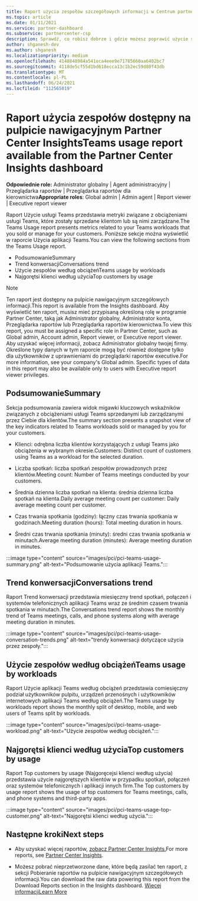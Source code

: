 ```yaml
---
title: Raport użycia zespołów szczegółowych informacji w Centrum partnerskim
ms.topic: article
ms.date: 01/11/2021
ms.service: partner-dashboard
ms.subservice: partnercenter-csp
description: Sprawdź, co robisz dobrze i gdzie możesz poprawić użycie subskrypcji usługi Teams, które sprzedajesz klientom lub zarządzasz nimi.
author: shganesh-dev
ms.author: shganesh
ms.localizationpriority: medium
ms.openlocfilehash: 4148848984a541eca4eee9e71785660aa6402bc7
ms.sourcegitcommit: 4118de5cf55d1bd618ecca13c1b2ec59d80f43db
ms.translationtype: MT
ms.contentlocale: pl-PL
ms.lasthandoff: 06/24/2021
ms.locfileid: "112565019"
---
```

# <a name="teams-usage-report-available-from-the-partner-center-insights-dashboard"></a><span data-ttu-id="7df84-103">Raport użycia zespołów dostępny na pulpicie nawigacyjnym Partner Center Insights</span><span class="sxs-lookup"><span data-stu-id="7df84-103">Teams usage report available from the Partner Center Insights dashboard</span></span>

<span data-ttu-id="7df84-104">**Odpowiednie role:** Administrator globalny | Agent administracyjny | Przeglądarka raportów | Przeglądarka raportów dla kierownictwa</span><span class="sxs-lookup"><span data-stu-id="7df84-104">**Appropriate roles**: Global admin | Admin agent | Report viewer | Executive report viewer</span></span>

<span data-ttu-id="7df84-105">Raport Użycie usługi Teams przedstawia metryki związane z obciążeniami usługi Teams, które zostały sprzedane klientom lub są nimi zarządzane.</span><span class="sxs-lookup"><span data-stu-id="7df84-105">The Teams Usage report presents metrics related to your Teams workloads that you sold or manage for your customers.</span></span> <span data-ttu-id="7df84-106">Poniższe sekcje można wyświetlić w raporcie Użycia aplikacji Teams.</span><span class="sxs-lookup"><span data-stu-id="7df84-106">You can view the following sections from the Teams Usage report.</span></span>

- <span data-ttu-id="7df84-107">Podsumowanie</span><span class="sxs-lookup"><span data-stu-id="7df84-107">Summary</span></span>
- <span data-ttu-id="7df84-108">Trend konwersacji</span><span class="sxs-lookup"><span data-stu-id="7df84-108">Conversations trend</span></span>
- <span data-ttu-id="7df84-109">Użycie zespołów według obciążeń</span><span class="sxs-lookup"><span data-stu-id="7df84-109">Teams usage by workloads</span></span>
- <span data-ttu-id="7df84-110">Najgorętsi klienci według użycia</span><span class="sxs-lookup"><span data-stu-id="7df84-110">Top customers by usage</span></span>

 > [!NOTE]
 > <span data-ttu-id="7df84-111">Ten raport jest dostępny na pulpicie nawigacyjnym szczegółowych informacji.</span><span class="sxs-lookup"><span data-stu-id="7df84-111">This report is available from the Insights dashboard.</span></span> <span data-ttu-id="7df84-112">Aby wyświetlić ten raport, musisz mieć przypisaną określoną rolę w programie Partner Center, taką jak Administrator globalny, Administrator konta, Przeglądarka raportów lub Przeglądarka raportów kierownictwa.</span><span class="sxs-lookup"><span data-stu-id="7df84-112">To view this report, you must be assigned a specific role in Partner Center, such as Global admin, Account admin, Report viewer, or Executive report viewer.</span></span> <span data-ttu-id="7df84-113">Aby uzyskać więcej informacji, zobacz Administrator globalny twojej firmy. Określone typy danych w tym raporcie mogą być również dostępne tylko dla użytkowników z uprawnieniami do przeglądarki raportów executive.</span><span class="sxs-lookup"><span data-stu-id="7df84-113">For more information, see your company's Global admin. Specific types of data in this report may also be available only to users with Executive report viewer privileges.</span></span>

## <a name="summary"></a><span data-ttu-id="7df84-114">Podsumowanie</span><span class="sxs-lookup"><span data-stu-id="7df84-114">Summary</span></span>

<span data-ttu-id="7df84-115">Sekcja podsumowania zawiera widok migawki kluczowych wskaźników związanych z obciążeniami usługi Teams sprzedanymi lub zarządzanymi przez Ciebie dla klientów.</span><span class="sxs-lookup"><span data-stu-id="7df84-115">The summary section presents a snapshot view of the key indicators related to Teams workloads sold or managed by you for your customers.</span></span>  

- <span data-ttu-id="7df84-116">Klienci: odrębna liczba klientów korzystających z usługi Teams jako obciążenia w wybranym okresie.</span><span class="sxs-lookup"><span data-stu-id="7df84-116">Customers: Distinct count of customers using Teams as a workload for the selected duration.</span></span>

- <span data-ttu-id="7df84-117">Liczba spotkań: liczba spotkań zespołów prowadzonych przez klientów.</span><span class="sxs-lookup"><span data-stu-id="7df84-117">Meeting count: Number of Teams meetings conducted by your customers.</span></span>

- <span data-ttu-id="7df84-118">Średnia dzienna liczba spotkań na klienta: średnia dzienna liczba spotkań na klienta.</span><span class="sxs-lookup"><span data-stu-id="7df84-118">Daily average meeting count per customer: Daily average meeting count per customer.</span></span> 

- <span data-ttu-id="7df84-119">Czas trwania spotkania (godziny): łączny czas trwania spotkania w godzinach.</span><span class="sxs-lookup"><span data-stu-id="7df84-119">Meeting duration (hours): Total meeting duration in hours.</span></span> 

- <span data-ttu-id="7df84-120">Średni czas trwania spotkania (minuty): średni czas trwania spotkania w minutach.</span><span class="sxs-lookup"><span data-stu-id="7df84-120">Average meeting duration (minutes): Average meeting duration in minutes.</span></span> 

:::image type="content" source="images/pci/pci-teams-usage-summary.png" alt-text="Podsumowanie użycia aplikacji Teams.":::

## <a name="conversations-trend"></a><span data-ttu-id="7df84-122">Trend konwersacji</span><span class="sxs-lookup"><span data-stu-id="7df84-122">Conversations trend</span></span>

<span data-ttu-id="7df84-123">Raport Trend konwersacji przedstawia miesięczny trend spotkań, połączeń i systemów telefonicznych aplikacji Teams wraz ze średnim czasem trwania spotkania w minutach.</span><span class="sxs-lookup"><span data-stu-id="7df84-123">The Conversations trend report shows the monthly trend of Teams meetings, calls, and phone systems along with average meeting duration in minutes.</span></span>

:::image type="content" source="images/pci/pci-teams-usage-conversation-trends.png" alt-text="trendy konwersacji dotyczące użycia przez zespoły.":::

## <a name="teams-usage-by-workloads"></a><span data-ttu-id="7df84-125">Użycie zespołów według obciążeń</span><span class="sxs-lookup"><span data-stu-id="7df84-125">Teams usage by workloads</span></span>

<span data-ttu-id="7df84-126">Raport Użycie aplikacji Teams według obciążeń przedstawia comiesięczny podział użytkowników pulpitu, urządzeń przenośnych i użytkowników internetowych aplikacji Teams według obciążeń.</span><span class="sxs-lookup"><span data-stu-id="7df84-126">The Teams usage by workloads report shows the monthly split of desktop, mobile, and web users of Teams split by workloads.</span></span>

:::image type="content" source="images/pci/pci-teams-usage-workload.png" alt-text="Użycie zespołów według obciążeń.":::

## <a name="top-customers-by-usage"></a><span data-ttu-id="7df84-128">Najgorętsi klienci według użycia</span><span class="sxs-lookup"><span data-stu-id="7df84-128">Top customers by usage</span></span>

<span data-ttu-id="7df84-129">Raport Top customers by usage (Najgoręcejsi klienci według użycia) przedstawia użycie najgorętszych klientów w przypadku spotkań, połączeń oraz systemów telefonicznych i aplikacji innych firm.</span><span class="sxs-lookup"><span data-stu-id="7df84-129">The Top customers by usage report shows the usage of top customers for Teams meetings, calls, and phone systems and third-party apps.</span></span>

:::image type="content" source="images/pci/pci-teams-usage-top-customer.png" alt-text="Najgorętsi klienci według użycia.":::

## <a name="next-steps"></a><span data-ttu-id="7df84-131">Następne kroki</span><span class="sxs-lookup"><span data-stu-id="7df84-131">Next steps</span></span>

- <span data-ttu-id="7df84-132">Aby uzyskać więcej raportów, [zobacz Partner Center Insights.](partner-center-insights.md)</span><span class="sxs-lookup"><span data-stu-id="7df84-132">For more reports, see [Partner Center Insights](partner-center-insights.md).</span></span>

- <span data-ttu-id="7df84-133">Możesz pobrać nieprzetworzone dane, które będą zasilać ten raport, z sekcji Pobieranie raportów na pulpicie nawigacyjnym szczegółowych informacji.</span><span class="sxs-lookup"><span data-stu-id="7df84-133">You can download the raw data powering this report from the Download Reports section in the Insights dashboard.</span></span> [<span data-ttu-id="7df84-134">Więcej informacji</span><span class="sxs-lookup"><span data-stu-id="7df84-134">Learn More</span></span>](pci-download-reports.md) 
